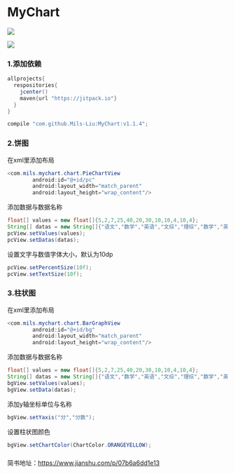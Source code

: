 # MyChart

![](https://upload-images.jianshu.io/upload_images/7019098-caf1524f3d731f59.png)

![](https://upload-images.jianshu.io/upload_images/7019098-9b0000bda24ed307.png?imageMogr2/auto-orient/strip%7CimageView2/2/w/420/format/webp)
### 1.添加依赖
````java
allprojects{
  respositories{
    jcenter()
    maven{url "https://jitpack.io"}
  }
}

compile "com.github.Mils-Liu:MyChart:v1.1.4";
````
### 2.饼图
在xml里添加布局
````java
<com.mils.mychart.chart.PieChartView
        android:id="@+id/pc"
        android:layout_width="match_parent"
        android:layout_height="wrap_content"/>
````
添加数据与数据名称
````java
float[] values = new float[]{5,2,7,25,40,20,30,10,10,4,10,4};
String[] datas = new String[]{"语文","数学","英语","文综","理综","数学","英语","文综","理综","理综","文综","理综"};
pcView.setValues(values);
pcView.setDatas(datas);
````
设置文字与数值字体大小，默认为10dp
````java
pcView.setPercentSize(10f);
pcView.setTextSize(10f);
````
### 3.柱状图
在xml里添加布局
````java
<com.mils.mychart.chart.BarGraphView
        android:id="@+id/bg"
        android:layout_width="match_parent"
        android:layout_height="wrap_content"/>
````
添加数据与数据名称
````java
float[] values = new float[]{5,2,7,25,40,20,30,10,10,4,10,4};
String[] datas = new String[]{"语文","数学","英语","文综","理综","数学","英语","文综","理综","理综","文综","理综"};
bgView.setValues(values);
bgView.setData(datas);
````
添加y轴坐标单位与名称
````java
bgView.setYaxis("分","分数");        
````
设置柱状图颜色
````java
bgView.setChartColor(ChartColor.ORANGEYELLOW);
````
###
简书地址：https://www.jianshu.com/p/07b6a6dd1e13
